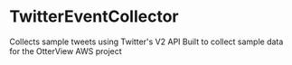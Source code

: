 # TwitterEventCollector
Collects sample tweets using Twitter's V2 API
Built to collect sample data for the OtterView AWS project
